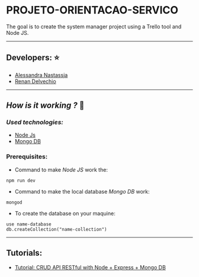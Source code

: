 ![]()
# PROJETO-ORIENTACAO-SERVICO
The goal is to create the system manager project using a Trello tool and Node JS.

******
## Developers: ⭐️

- [Alessandra Nastassja](https://github.com/Alessandra-Nastassja)
- [Renan Delvechio](https://github.com/RenanDelvechio)

******
## *How is it working ?* 🚀
### *Used technologies:*

- [Node Js]()
- [Mongo DB]()

### Prerequisites:

- Command to make *Node JS* work the:

```
npm run dev
``` 
- Command to make the local database *Mongo DB* work: 
```
mongod
```

- To create the database on your maquine:

```
use name-database
db.createCollection("name-collection")
``` 
******
## Tutorials:

- [Tutorial: CRUD API RESTful with Node + Express + Mongo DB](https://www.youtube.com/playlist?list=PLb2HQ45KP0WstF2TXsreWRv-WUr5tqzy1)
